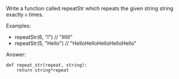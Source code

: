 Write a function called repeatStr which repeats the given string string exactly `n` times.

Examples:
* repeatStr(6, "I") // "IIIIII"
* repeatStr(5, "Hello") // "HelloHelloHelloHelloHello"

Answer:
```
def repeat_str(repeat, string):
    return string*repeat
```
